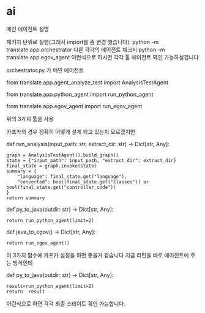 # ai

메인 에이전트 설명
 
패키지 단위로 실행(그래서 import를 좀 변경 했습니다):  python -m translate.app.orchestrator   다른 각각의 에이전트 체크시   python -m translate.app.egov_agent 이런식으로 하시면 각각 툴 에이전트 확인 가능하실겁니다 

orchestrator.py 가 메인 에이전트

from translate.app.agent_analyze_test import AnalysisTestAgent

from translate.app.python_agent import run_python_agent

from translate.app.egov_agent import run_egov_agent  

위의 3가지 툴을 사용

카프카의 경우 정확히 어떻게 설계 되고 있는지 모르겠지만 

def run_analysis(input_path: str, extract_dir: str) -> Dict[str, Any]:

    graph = AnalysisTestAgent().build_graph()
    state = {"input_path": input_path, "extract_dir": extract_dir}
    final_state = graph.invoke(state)
    summary = {
        "language": final_state.get("language"),
        "converted": bool(final_state.get("classes")) or bool(final_state.get("controller_code"))
    }
    return summary

def py_to_java(outdir: str) -> Dict[str, Any]:

    return run_python_agent(limit=2)

def java_to_egov() -> Dict[str, Any]:

    return run_egov_agent()

이 3가지 함수에 카프카 설정을 하면 좋을거 같습니다 지금 리턴을 바로 에이전트에 주는 방식인데

def py_to_java(outdir: str) -> Dict[str, Any]:

    result=run_python_agent(limit=2)
    return  result  

이런식으로 하면 각각 최종 스테이트 확인 가능합니다.
